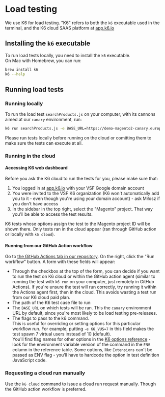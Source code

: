 # Load testing
We use K6 for load testing. "K6" refers to both the `k6` executable used in the terminal, and the K6 cloud SAAS platform at [app.k6.io](https://app.k6.io)

## Installing the `k6` executable
To run load tests locally, you need to install the `k6` executable.\
On Mac with Homebrew, you can run:
```sh
brew install k6
k6 --help
```

## Running load tests

### Running locally

To run the load test `searchProducts.js` on your computer, with its cannons aimed at our `canary` environment, run:
```sh
k6 run searchProducts.js -e BASE_URL=https://demo-magento2-canary.europe-west1.gcp.storefrontcloud.io
```
Please run tests locally before running on the cloud or comitting them to make sure the tests can execute at all.

### Running in the cloud

#### Accessing K6 web dashboard
Before you ask the K6 cloud to run the tests for you, please make sure that:
1. You logged in at [app.k6.io](https://app.k6.io) with your VSF Google domain account
2. You were invited to the VSF K6 organization (K6 won't automatically add you to it - even though you're using your domain account) - ask Miłosz if you don't have access
3. In the sidebar in the top right, select the "Magento" project.
That way you'll be able to access the test results.

K6 tests whose options assign the test to the Magento project ID will be shown there. Only tests ran in the cloud appear (ran through GitHub action or locally with `k6 cloud`).

#### Running from our GitHub Action workflow

Go to [the GitHub Actions tab in our repository](https://github.com/vuestorefront/magento2/actions/workflows/run-k6-load-test.yml). On the right, click the "Run workflow" button. A form with these fields will appear:

* Through the checkbox at the top of the form, you can decide if you want to run the test on K6 cloud or within the GitHub action agent (similar to running the test with `k6 run` on your computer, just remotely in GitHub Actions). If you're unsure the test will run correctly, try running it within the Actions agent first, then in the cloud. This avoids wasting a test run from our K6 cloud paid plan.
* The path of the K6 test case file to run
* The `BASE_URL` on which tests will be ran. This the `canary` environment URL by default, since you're most likely to be load testing pre-releases.
* The flags to pass to the k6 command.\
This is useful for overriding or setting options for this particular workflow run. For example, putting `-e K6_VUS=7` in this field makes the test spawn 7 virtual users instead of 10 (default).\
You'll find flag names for other options in the [K6 options reference](https://k6.io/docs/using-k6/k6-options/reference/) - look for the environment variable version of the command in the `ENV` column in the reference table. Some options, like `Extensions` can't be passed as ENV flag - you'll have to hardcode the option in test definition JavaScript code.

### Requesting a cloud run manually
Use the `k6 cloud` command to issue a cloud run request manually. Though the GitHub action workflow is preferred.
